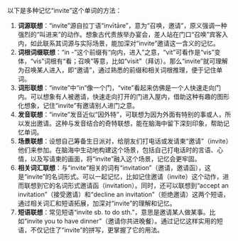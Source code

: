 以下是多种记忆“invite”这个单词的方法：
1. **词源联想**：“invite”源自拉丁语“invītāre”，意为“召唤，邀请”，原义强调一种强烈的“叫进来”的动作。想象古代贵族举办宴会，差人站在门口“召唤”宾客入内，如此联系其词源与实际场景，能加深对“invite”邀请这一含义的记忆。
2. **词根词缀联想**：“in -”这个前缀有“向内，进入”之意，“vit”可看作是“vis”变体，“vis”词根有“看；召唤”等意，比如“visit”（拜访）。那么“invite”就可理解为召唤某人进入，即“邀请”，通过熟悉的前缀和相关词根推理，便于记住单词。
3. **词形联想**：“invite”中“in”像一个门，“vite”看起来仿佛是一个人快速走向门内。可以想象有人被邀请，快速走向打开的门进入屋内，借助这种有趣的图形化想象，记住“invite”有邀请别人进门之意。
4. **发音联想**：“invite”发音近似“因外特”，可联想为因为外面有特别的事或人，所以发出邀请。这种与发音结合的奇特联想，能在脑海中留下深刻印象，帮助记忆单词。
5. **场景联想**：设想自己筹备生日派对，给朋友们打电话或发请柬“邀请”（invite）他们来参加。在脑海中生动地构建这个场景，包括自己打电话时的言语、心情，以及写请柬的画面，将“invite”融入这个场景，记忆会更牢固。
6. **相关词汇联想**：与“invite”相关的词有“invitation”（邀请，邀请函），这是“invite”的名词形式。可以一起记忆，比如记住邀请（invite）这个动作，进而联想到它的名词形式邀请函（invitation）。同时，还可以联想到“accept an invitation”（接受邀请）和“decline an invitation”（拒绝邀请）这两个短语，通过相关词汇和短语拓展，加深对“invite”的理解和记忆。
7. **短语联想**：常见短语“invite sb. to do sth.”，意思是邀请某人做某事。比如“invite you to have dinner”（邀请你共进晚餐）。通过记忆这样实用的短语，不仅记住了“invite”的拼写，更掌握了它的用法。 